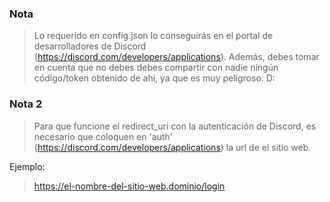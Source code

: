 ### Nota

> Lo requerido en config.json lo conseguirás en el portal de desarrolladores de Discord (https://discord.com/developers/applications). Además, debes tomar en cuenta que no debes debes compartir con nadie ningún código/token obtenido de ahí, ya que es muy peligroso. D:

### Nota 2

> Para que funcione el redirect_uri con la autenticación de Discord, es necesario que coloquen en 'auth' (https://discord.com/developers/applications) la url de el sitio web.

Ejemplo:
> https://el-nombre-del-sitio-web.dominio/login
